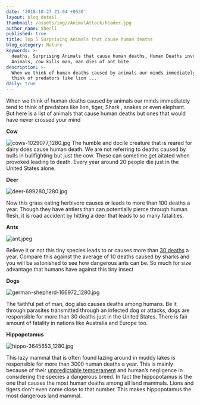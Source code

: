 ```yaml
---
date: '2018-10-27 21:04 +0530'
layout: blog_detail
thumbnail: /assets/img//AnimalAttack/header.jpg
author_name: Sherli
published: true
title: Top 5 Surprising Animals that cause human deaths
blog_category: Nature
keywords: >-
  deaths, Surprising Animals that cause human deaths, Human Deaths involving
  Animals, cow kills man, man dies of ant bite
description: >-
  When we think of human deaths caused by animals our minds immediately tend to
  think of predators like lion ...
daily: true
---
```


When we think of human deaths caused by animals our minds immediately tend to think of predators like lion, tiger, Shark , snakes or even elephant. But here is a list of animals that cause human deaths but ones that would have never crossed your mind
  
**Cow**

![cows-1029077_1280.jpg]({{site.baseurl}}/assets/img/AnimalAttack/cows-1029077_1280.jpg)
The humble and docile creature that is reared for dairy does cause human death. We are not referring to deaths caused by bulls in bullfighting but just the cow. These can sometime get aitated when provoked leading to death. Every year around 20 people die just in the United States alone.

**Deer**

![deer-699280_1280.jpg]({{site.baseurl}}/assets/img/AnimalAttack/deer-699280_1280.jpg)

Now this grass eating herbivore causes or leads to more than 100 deaths a year. Though they have antlers than can potentially pierce through human flesh, it is road accident by hitting a deer that leads to so many fatalities.

**Ants**

![ant.jpeg]({{site.baseurl}}/assets/img/AnimalAttack/ant.jpeg)

Believe it or not this tiny species leads to or causes more than [30 deaths](https://www.nydailynews.com/news/national/ny-news-nc-man-dies-from-fire-ants-20181006-story.html) a year. Compare this against the average of 10 deaths caused by sharks and you will be astonished to see how dangerous ants can be. So much for size advantage that humans have against this tiny insect

**Dogs**

![german-shepherd-166972_1280.jpg]({{site.baseurl}}/assets/img/AnimalAttack/german-shepherd-166972_1280.jpg)

The faithful pet of man, dog also causes deaths among humans. Be it through parasites transmitted through an infected dog or attacks, dogs are responsible for more than 30 deaths just in the United States. There is fair amount of fatality in nations like Australia and Europe too.

**Hippopotamus**

![hippo-3645653_1280.jpg]({{site.baseurl}}/assets/img/AnimalAttack/hippo-3645653_1280.jpg)

This lazy mammal that is often found lazing around in muddy lakes is responsible for more than 3000 human deaths a year. This is mainly because of their [unpredictable temperament](https://www.hippoworlds.com/hippopotamus-aggression/) and human’s negligence in considering the species a dangerous breed. In fact the hippopotamus is the one that causes the most human deaths among all land mammals. Lions and tigers don’t even come close to that number. This makes hippopotamus the most dangerous land mammal.
